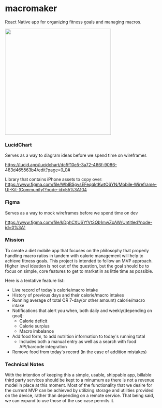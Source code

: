 # macromaker

React Native app for organizing fitness goals and managing macros.

<img src="https://user-images.githubusercontent.com/16945851/126695801-553d1477-e4b4-403b-a77a-0399b5a7059c.png" width="350" />

### LucidChart

Serves as a way to diagram ideas before we spend time on wireframes

https://lucid.app/lucidchart/dc5f10e5-3a72-486f-9086-483d465563b4/edit?page=0_0#

Library that contains iPhone assets to copy over: https://www.figma.com/file/WbIBSgvsEFeqqktKwtO6YN/Mobile-Wireframe-UI-Kit-(Community)?node-id=55%3A104

### Figma

Serves as a way to mock wireframes before we spend time on dev

https://www.figma.com/file/kDphCXUSYfVt3Qb1mwZxAW/Untitled?node-id=0%3A1


### Mission

To create a diet mobile app that focuses on the philosophy that properly handling macro ratios in tandem with calorie management will help to achieve fitness goals. This project is intended to follow an MVP approach. Higher level ideation is not out of the question, but the goal should be to focus on simple, core features to get to market in as little time as possible.

Here is a tentative feature list:

- Live record of today's calorie/macro intake
- History of previous days and their calorie/macro intakes
- Running average of total OR 7-day(or other amount) calorie/macro intake
- Notifications that alert you when, both daily and weekly(depending on goal):
    - Calorie deficit
    - Calorie surplus
    - Macro imbalance
- Add food form, to add nutrition information to today's running total
    - Includes both a manual entry as well as a search with food API/barcode integration
- Remove food from today's record (in the case of addition mistakes)


### Technical Notes

With the intention of keeping this a simple, usable, shippable app, billable third party services should be kept to a minumum as there is not a revenue model in place at this moment. Most of the functionality that we desire for the current MVP can be achieved by utilizing storage and utilities provided on the device, rather than depending on a remote service. That being said, we can expand to use those of the use case permits it.

